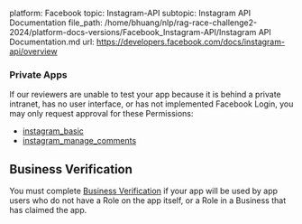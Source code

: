 platform: Facebook
topic: Instagram-API
subtopic: Instagram API Documentation
file_path: /home/bhuang/nlp/rag-race-challenge2-2024/platform-docs-versions/Facebook_Instagram-API/Instagram API Documentation.md
url: https://developers.facebook.com/docs/instagram-api/overview

### Private Apps

If our reviewers are unable to test your app because it is behind a private intranet, has no user interface, or has not implemented Facebook Login, you may only request approval for these Permissions:

* [instagram\_basic](https://developers.facebook.com/docs/permissions/reference/instagram_basic)
* [instagram\_manage\_comments](https://developers.facebook.com/docs/permissions/reference/instagram_manage_comments)

[](#)

## Business Verification

You must complete [Business Verification](https://developers.facebook.com/docs/apps#business-verification) if your app will be used by app users who do not have a Role on the app itself, or a Role in a Business that has claimed the app.

[](#)